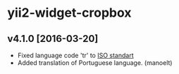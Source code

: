 yii2-widget-cropbox
===================

v4.1.0 [2016-03-20]
-------------------

- Fixed language code 'tr' to [ISO standart](https://www.iso.org/obp/ui/#iso:code:3166:TR)
- Added translation of Portuguese language. (manoelt)
